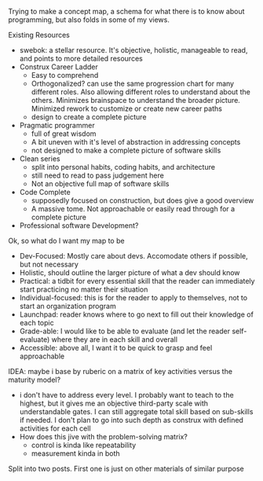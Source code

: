 Trying to make a concept map, a schema for what there is to know about programming, but also folds in some of my views.

Existing Resources
- swebok: a stellar resource. It's objective, holistic, manageable to read, and points to more detailed resources
- Construx Career Ladder
  - Easy to comprehend
  - Orthogonalized? can use the same progression chart for many different roles. Also allowing different roles to understand about the others. Minimizes brainspace to understand the broader picture. Minimized rework to customize or create new career paths
  - design to create a complete picture
- Pragmatic programmer
  - full of great wisdom
  - A bit uneven with it's level of abstraction in addressing concepts
  - not designed to make a complete picture of software skills
- Clean series
  - split into personal habits, coding habits, and architecture
  - still need to read to pass judgement here
  - Not an objective full map of software skills
- Code Complete
  - supposedly focused on construction, but does give a good overview
  - A massive tome. Not approachable or easily read through for a complete picture
- Professional software Development?


Ok, so what do I want my map to be
- Dev-Focused: Mostly care about devs. Accomodate others if possible, but not necessary
- Holistic, should outline the larger picture of what a dev should know
- Practical: a tidbit for every essential skill that the reader can immediately start practicing no matter their situation
- Individual-focused: this is for the reader to apply to themselves, not to start an organization program
- Launchpad: reader knows where to go next to fill out their knowledge of each topic
- Grade-able: I would like to be able to evaluate (and let the reader self-evaluate) where they are in each skill and overall
- Accessible: above all, I want it to be quick to grasp and feel approachable



IDEA: maybe i base by ruberic on a matrix of key activities versus the maturity model?
- i don't have to address every level. I probably want to teach to the highest, but it gives me an objective third-party scale with understandable gates. I can still aggregate total skill based on sub-skills if needed. I don't plan to go into such depth as construx with defined activities for each cell
- How does this jive with the problem-solving matrix?
  - control is kinda like repeatability
  - measurement kinda in both

Split into two posts. First one is just on other materials of similar purpose
